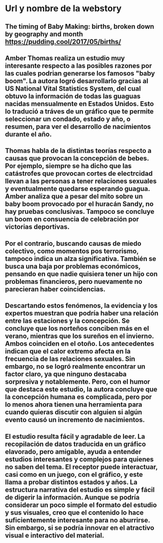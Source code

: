 # Url y nombre de la webstory
## The timing of Baby Making: births, broken down by geography and month https://pudding.cool/2017/05/births/
## Amber Thomas realiza un estudio muy interesante respecto a las posibles razones por las cuales podrian generarse los famosos "baby boom". La autora logró desarrollarlo gracias al US National Vital Statistics System, del cual obtuvo la información de todas las guaguas nacidas mensualmente en Estados Unidos. Esto lo tradució a tráves de un gráfico que te permite seleccionar un condado, estado y año, o resumen, para ver el desarrollo de nacimientos durante el año.
## Thomas habla de la distintas teorías respecto a causas que provocan la concepción de bebes. Por ejemplo, siempre se ha dicho que las catástrofes que provocan cortes de electrcidad llevan a las personas a tener relaciones sexuales y eventualmente quedarse esperando guagua. Amber analiza que a pesar del mito sobre un baby boom provocado por el huracán Sandy, no hay pruebas conclusivas. Tampoco se concluye un boom en consuencia de celebración por victorias deportivas.
## Por el contrario, buscando causas de miedo colectivo, como momentos pos terrorismo, tampoco indica un alza significativa. También se busca una baja por problemas económicos, pensando en que nadie quisiera tener un hijo con problemas financieros, pero nuevamente no parecieran haber coincidencias.
## Descartando estos fenómenos, la evidencia y los expertos muestran que podría haber una relación entre las estaciones y la concepción. Se concluye que los norteños conciben más en el verano, mientras que los sureños en el invierno. Ambos coinciden en el otoño. Los antecedentes indican que el calor extremo afecta en la frecuencia de las relaciones sexuales. Sin embargo, no se logró realmente encontrar un factor claro, ya que ninguno destacaba sorpresiva y notablemente. Pero, con el humor que destaca este estudio, la autora concluye que la concepción humana es complicada, pero por lo menos ahora tienen una herramienta para cuando quieras discutir con alguien si algún evento causó un incremento de nacimientos.
## El estudio resulta fácil y agradable de leer. La recopilación de datos traducida en un gráfico elavorado, pero amigable, ayuda a entender estudios interesantes y complejos para quienes no saben del tema. El receptor puede interactuar, casi como en un juego, con el gráfico, y este llama a probar distintos estados y años. La estructura narrativa del estudio es simple y fácil de digerir la información. Aunque se podría considerar un poco simple el  formato del estudio y sus visuales, creo que el contenido lo hace suficientemente interesante para no aburrirse. Sin embargo, si se podría innovar en el atractivo visual e interactivo del material. 